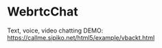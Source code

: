 WebrtcChat
==========

Text, voice, video chatting 
DEMO: https://callme.sipiko.net/html5/example/vbackt.html
